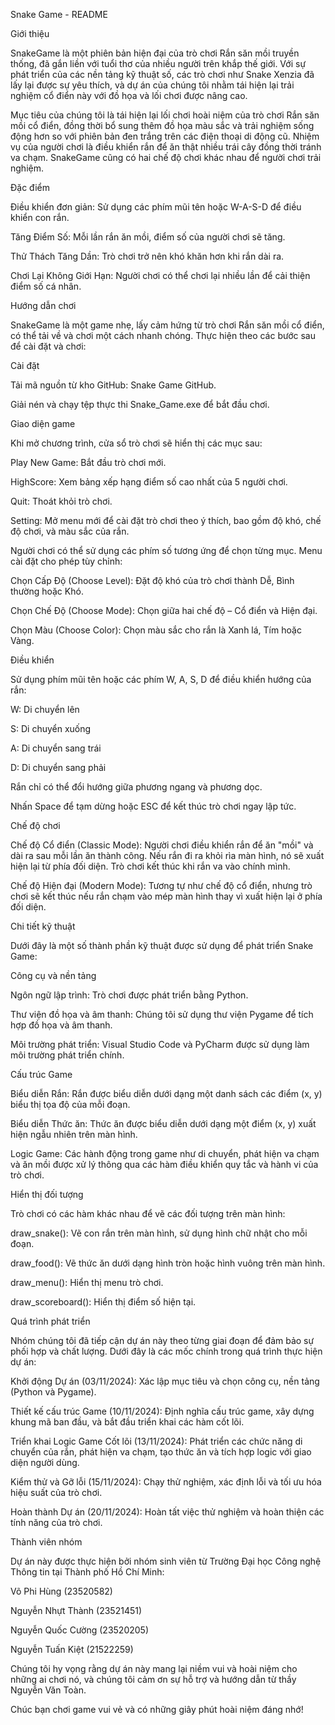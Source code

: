 Snake Game - README

Giới thiệu

SnakeGame là một phiên bản hiện đại của trò chơi Rắn săn mồi truyền thống, đã gắn liền với tuổi thơ của nhiều người trên khắp thế giới. Với sự phát triển của các nền tảng kỹ thuật số, các trò chơi như Snake Xenzia đã lấy lại được sự yêu thích, và dự án của chúng tôi nhằm tái hiện lại trải nghiệm cổ điển này với đồ họa và lối chơi được nâng cao.

Mục tiêu của chúng tôi là tái hiện lại lối chơi hoài niệm của trò chơi Rắn săn mồi cổ điển, đồng thời bổ sung thêm đồ họa màu sắc và trải nghiệm sống động hơn so với phiên bản đen trắng trên các điện thoại di động cũ. Nhiệm vụ của người chơi là điều khiển rắn để ăn thật nhiều trái cây đồng thời tránh va chạm. SnakeGame cũng có hai chế độ chơi khác nhau để người chơi trải nghiệm.

Đặc điểm

Điều khiển đơn giản: Sử dụng các phím mũi tên hoặc W-A-S-D để điều khiển con rắn.

Tăng Điểm Số: Mỗi lần rắn ăn mồi, điểm số của người chơi sẽ tăng.

Thử Thách Tăng Dần: Trò chơi trở nên khó khăn hơn khi rắn dài ra.

Chơi Lại Không Giới Hạn: Người chơi có thể chơi lại nhiều lần để cải thiện điểm số cá nhân.

Hướng dẫn chơi

SnakeGame là một game nhẹ, lấy cảm hứng từ trò chơi Rắn săn mồi cổ điển, có thể tải về và chơi một cách nhanh chóng. Thực hiện theo các bước sau để cài đặt và chơi:

Cài đặt

Tải mã nguồn từ kho GitHub: Snake Game GitHub.

Giải nén và chạy tệp thực thi Snake_Game.exe để bắt đầu chơi.

Giao diện game

Khi mở chương trình, cửa sổ trò chơi sẽ hiển thị các mục sau:

Play New Game: Bắt đầu trò chơi mới.

HighScore: Xem bảng xếp hạng điểm số cao nhất của 5 người chơi.

Quit: Thoát khỏi trò chơi.

Setting: Mở menu mới để cài đặt trò chơi theo ý thích, bao gồm độ khó, chế độ chơi, và màu sắc của rắn.

Người chơi có thể sử dụng các phím số tương ứng để chọn từng mục. Menu cài đặt cho phép tùy chỉnh:

Chọn Cấp Độ (Choose Level): Đặt độ khó của trò chơi thành Dễ, Bình thường hoặc Khó.

Chọn Chế Độ (Choose Mode): Chọn giữa hai chế độ – Cổ điển và Hiện đại.

Chọn Màu (Choose Color): Chọn màu sắc cho rắn là Xanh lá, Tím hoặc Vàng.

Điều khiển

Sử dụng phím mũi tên hoặc các phím W, A, S, D để điều khiển hướng của rắn:

W: Di chuyển lên

S: Di chuyển xuống

A: Di chuyển sang trái

D: Di chuyển sang phải

Rắn chỉ có thể đổi hướng giữa phương ngang và phương dọc.

Nhấn Space để tạm dừng hoặc ESC để kết thúc trò chơi ngay lập tức.

Chế độ chơi

Chế độ Cổ điển (Classic Mode): Người chơi điều khiển rắn để ăn "mồi" và dài ra sau mỗi lần ăn thành công. Nếu rắn đi ra khỏi rìa màn hình, nó sẽ xuất hiện lại từ phía đối diện. Trò chơi kết thúc khi rắn va vào chính mình.

Chế độ Hiện đại (Modern Mode): Tương tự như chế độ cổ điển, nhưng trò chơi sẽ kết thúc nếu rắn chạm vào mép màn hình thay vì xuất hiện lại ở phía đối diện.

Chi tiết kỹ thuật

Dưới đây là một số thành phần kỹ thuật được sử dụng để phát triển Snake Game:

Công cụ và nền tảng

Ngôn ngữ lập trình: Trò chơi được phát triển bằng Python.

Thư viện đồ họa và âm thanh: Chúng tôi sử dụng thư viện Pygame để tích hợp đồ họa và âm thanh.

Môi trường phát triển: Visual Studio Code và PyCharm được sử dụng làm môi trường phát triển chính.

Cấu trúc Game

Biểu diễn Rắn: Rắn được biểu diễn dưới dạng một danh sách các điểm (x, y) biểu thị tọa độ của mỗi đoạn.

Biểu diễn Thức ăn: Thức ăn được biểu diễn dưới dạng một điểm (x, y) xuất hiện ngẫu nhiên trên màn hình.

Logic Game: Các hành động trong game như di chuyển, phát hiện va chạm và ăn mồi được xử lý thông qua các hàm điều khiển quy tắc và hành vi của trò chơi.

Hiển thị đối tượng

Trò chơi có các hàm khác nhau để vẽ các đối tượng trên màn hình:

draw_snake(): Vẽ con rắn trên màn hình, sử dụng hình chữ nhật cho mỗi đoạn.

draw_food(): Vẽ thức ăn dưới dạng hình tròn hoặc hình vuông trên màn hình.

draw_menu(): Hiển thị menu trò chơi.

draw_scoreboard(): Hiển thị điểm số hiện tại.

Quá trình phát triển

Nhóm chúng tôi đã tiếp cận dự án này theo từng giai đoạn để đảm bảo sự phối hợp và chất lượng. Dưới đây là các mốc chính trong quá trình thực hiện dự án:

Khởi động Dự án (03/11/2024): Xác lập mục tiêu và chọn công cụ, nền tảng (Python và Pygame).

Thiết kế cấu trúc Game (10/11/2024): Định nghĩa cấu trúc game, xây dựng khung mã ban đầu, và bắt đầu triển khai các hàm cốt lõi.

Triển khai Logic Game Cốt lõi (13/11/2024): Phát triển các chức năng di chuyển của rắn, phát hiện va chạm, tạo thức ăn và tích hợp logic với giao diện người dùng.

Kiểm thử và Gỡ lỗi (15/11/2024): Chạy thử nghiệm, xác định lỗi và tối ưu hóa hiệu suất của trò chơi.

Hoàn thành Dự án (20/11/2024): Hoàn tất việc thử nghiệm và hoàn thiện các tính năng của trò chơi.

Thành viên nhóm

Dự án này được thực hiện bởi nhóm sinh viên từ Trường Đại học Công nghệ Thông tin tại Thành phố Hồ Chí Minh:

Võ Phi Hùng (23520582)

Nguyễn Nhựt Thành (23521451)

Nguyễn Quốc Cường (23520205)

Nguyễn Tuấn Kiệt (21522259)

Chúng tôi hy vọng rằng dự án này mang lại niềm vui và hoài niệm cho những ai chơi nó, và chúng tôi cảm ơn sự hỗ trợ và hướng dẫn từ thầy Nguyễn Văn Toàn.

Chúc bạn chơi game vui vẻ và có những giây phút hoài niệm đáng nhớ!
